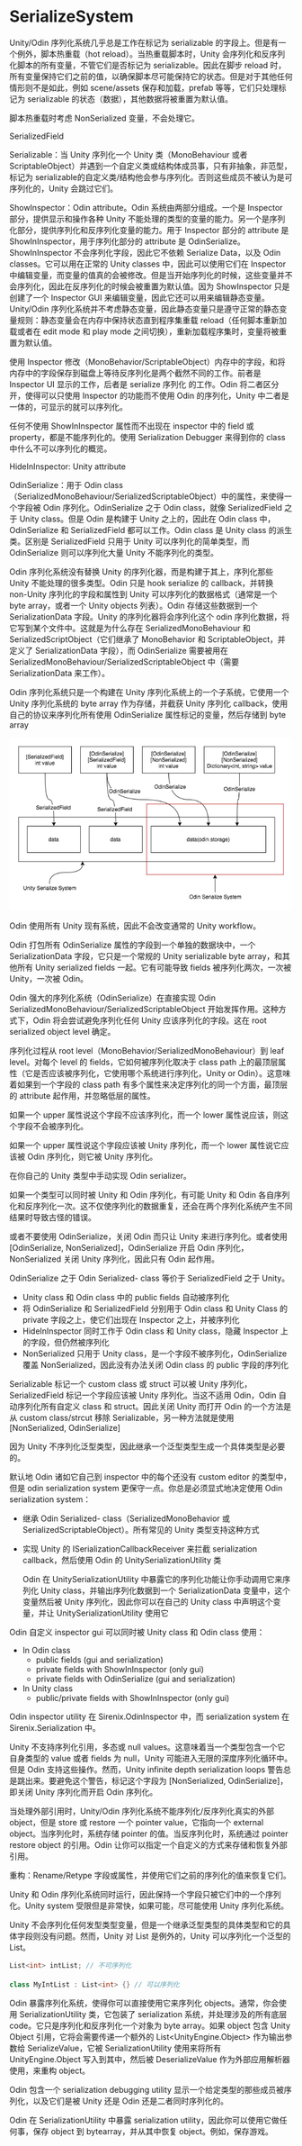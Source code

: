 # SerializeSystem

Unity/Odin 序列化系统几乎总是工作在标记为 serializable 的字段上。但是有一个例外，脚本热重载（hot reload）。当热重载脚本时，Unity 会序列化和反序列化脚本的所有变量，不管它们是否标记为 serializable。因此在脚步 reload 时，所有变量保持它们之前的值，以确保脚本尽可能保持它的状态。但是对于其他任何情形则不是如此，例如 scene/assets 保存和加载，prefab 等等，它们只处理标记为 serializable 的状态（数据），其他数据将被重置为默认值。

脚本热重载时考虑 NonSerialized 变量，不会处理它。

SerializedField

Serializable：当 Unity 序列化一个 Unity 类（MonoBehaviour 或者 ScriptableObject）并遇到一个自定义类或结构体成员事，只有非抽象，非范型，标记为 serializable的自定义类/结构他会参与序列化。否则这些成员不被认为是可序列化的，Unity 会跳过它们。

ShowInspector：Odin attribute。Odin 系统由两部分组成。一个是 Inspector 部分，提供显示和操作各种 Unity 不能处理的类型的变量的能力。另一个是序列化部分，提供序列化和反序列化变量的能力。用于 Inspector 部分的 attribute 是 ShowInInspector，用于序列化部分的 attribute 是 OdinSerialize。ShowInInspector 不会序列化字段，因此它不依赖 Serialize Data，以及 Odin classes。它可以用在正常的 Unity classes 中，因此可以使用它们在 Inspector 中编辑变量，而变量的值真的会被修改。但是当开始序列化的时候，这些变量并不会序列化，因此在反序列化的时候会被重置为默认值。因为 ShowInspector 只是创建了一个 Inspector GUI 来编辑变量，因此它还可以用来编辑静态变量。Unity/Odin 序列化系统并不考虑静态变量，因此静态变量只是遵守正常的静态变量规则：静态变量会在内存中保持状态直到程序集重载 reload（任何脚本重新加载或者在 edit mode 和 play mode 之间切换），重新加载程序集时，变量将被重置为默认值。

使用 Inspector 修改（MonoBehavior/ScriptableObject）内存中的字段，和将内存中的字段保存到磁盘上等待反序列化是两个截然不同的工作。前者是 Inspector UI 显示的工作，后者是 serialize 序列化 的工作。Odin 将二者区分开，使得可以只使用 Inspector 的功能而不使用 Odin 的序列化，Unity 中二者是一体的，可显示的就可以序列化。

任何不使用 ShowInInspector 属性而不出现在 inspector 中的 field 或 property，都是不能序列化的。使用 Serialization Debugger 来得到你的 class 中什么不可以序列化的概览。

HideInInspector: Unity attribute 

OdinSerialize：用于 Odin class（SerializedMonoBehaviour/SerializedScriptableObject）中的属性，来使得一个字段被 Odin 序列化。OdinSerialize 之于 Odin class，就像 SerializedField 之于 Unity class。但是 Odin 是构建于 Unity 之上的，因此在 Odin class 中，OdinSerialize 和 SerializedField 都可以工作。Odin class 是 Unity class 的派生类。区别是 SerializedField 只用于 Unity 可以序列化的简单类型，而 OdinSerialize 则可以序列化大量 Unity 不能序列化的类型。

Odin 序列化系统没有替换 Unity 的序列化器，而是构建于其上，序列化那些 Unity 不能处理的很多类型。Odin 只是 hook serialize 的 callback，并转换 non-Unity 序列化的字段和属性到 Unity 可以序列化的数据格式（通常是一个 byte array，或者一个 Unity objects 列表）。Odin 存储这些数据到一个 SerializationData 字段。Unity 的序列化器将会序列化这个 odin 序列化数据，将它写到某个文件中。这就是为什么存在 SerializedMonoBehaviour 和 SerializedScriptObject（它们继承了 MonoBehavior 和 ScriptableObject，并定义了 SerializationData 字段），而 OdinSerialize 需要被用在 SerializedMonoBehaviour/SerializedScriptableObject 中（需要 SerializationData 来工作）。

Odin 序列化系统只是一个构建在 Unity 序列化系统上的一个子系统，它使用一个 Unity 序列化系统的 byte array 作为存储，并截获 Unity 序列化 callback，使用自己的协议来序列化所有使用 OdinSerialize 属性标记的变量，然后存储到 byte array

![odin system](OdinSystem.png)

Odin 使用所有 Unity 现有系统，因此不会改变通常的 Unity workflow。

Odin 打包所有 OdinSerialize 属性的字段到一个单独的数据块中，一个 SerializationData 字段，它只是一个常规的 Unity serializable byte array，和其他所有 Unity serialized fields 一起。它有可能导致 fields 被序列化两次，一次被 Unity，一次被 Odin。

Odin 强大的序列化系统（OdinSerialize）在直接实现 Odin SerializedMonoBehaviour/SerializedScriptableObject 开始发挥作用。这种方式下，Odin 将会尝试避免序列化任何 Unity 应该序列化的字段。这在 root serialized object level 确定。

序列化过程从 root level（MonoBehavior/SerializedMonoBehaviour）到 leaf level。对每个 level 的 fields，它如何被序列化取决于 class path 上的最顶层属性（它是否应该被序列化，它使用哪个系统进行序列化，Unity or Odin）。这意味着如果到一个字段的 class path 有多个属性来决定序列化的同一个方面，最顶层的 attribute 起作用，并忽略低层的属性。

如果一个 upper 属性说这个字段不应该序列化，而一个 lower 属性说应该，则这个字段不会被序列化。

如果一个 upper 属性说这个字段应该被 Unity 序列化，而一个 lower 属性说它应该被 Odin 序列化，则它被 Unity 序列化。

在你自己的 Unity 类型中手动实现 Odin serializer。

如果一个类型可以同时被 Unity 和 Odin 序列化，有可能 Unity 和 Odin 各自序列化和反序列化一次。这不仅使序列化的数据重复，还会在两个序列化系统产生不同结果时导致古怪的错误。

或者不要使用 OdinSerialize，关闭 Odin 而只让 Unity 来进行序列化。或者使用 [OdinSerialize, NonSerialized]，OdinSerialize 开启 Odin 序列化，NonSerialized 关闭 Unity 序列化，因此只有 Odin 起作用。

OdinSerialize 之于 Odin Serialized- class 等价于 SerializedField 之于 Unity。

- Unity class 和 Odin class 中的 public fields 自动被序列化
- 将 OdinSerialize 和 SerializedField 分别用于 Odin class 和 Unity Class 的 private 字段之上，使它们出现在 Inspector 之上，并被序列化
- HideInInspector 同时工作于 Odin class 和 Unity class，隐藏 Inspector 上的字段，但仍然被序列化
- NonSerialized 只用于 Unity class，是一个字段不被序列化，OdinSerialize 覆盖 NonSerialized，因此没有办法关闭 Odin class 的 public 字段的序列化

Serializable 标记一个 custom class 或 struct 可以被 Unity 序列化，SerializedField 标记一个字段应该被 Unity 序列化。当这不适用 Odin，Odin 自动序列化所有自定义 class 和 struct。因此关闭 Unity 而打开 Odin 的一个方法是从 custom class/strcut 移除 Serializable，另一种方法就是使用 [NonSerialized, OdinSerialize]

因为 Unity 不序列化泛型类型，因此继承一个泛型类型生成一个具体类型是必要的。

默认地 Odin 诸如它自己到 inspector 中的每个还没有 custom editor 的类型中，但是 odin serialization system 更保守一点。你总是必须显式地决定使用 Odin serialization system：

- 继承 Odin Serialized- class（SerializedMonoBehavior 或 SerializedScriptableObject）。所有常见的 Unity 类型支持这种方式

- 实现 Unity 的 ISerializationCallbackReceiver 来拦截 serialization callback，然后使用 Odin 的 UnitySerializationUtility 类

  Odin 在 UnitySerializationUtility 中暴露它的序列化功能让你手动调用它来序列化 Unity class，并输出序列化数据到一个 SerializationData 变量中，这个变量然后被 Unity 序列化，因此你可以在自己的 Unity class 中声明这个变量，并让 UnitySerializationUtility 使用它

Odin 自定义 inspector gui 可以同时被 Unity class 和 Odin class 使用：

- In Odin class
  - public fields (gui and serialization)
  - private fields with ShowInInspector (only gui)
  - private fields with OdinSerialize (gui and serialization)
- In Unity class
  - public/private fields with ShowInInspector (only gui)

Odin inspector utility 在 Sirenix.OdinInspector 中，而 serialization system 在 Sirenix.Serialization 中。

Unity 不支持序列化引用，多态或 null values。这意味着当一个类型包含一个它自身类型的 value 或者 fields 为 null，Unity 可能进入无限的深度序列化循环中。但是 Odin 支持这些操作。然而，Unity infinite depth serialization loops 警告总是跳出来。要避免这个警告，标记这个字段为 [NonSerialized, OdinSerialize]，即关闭 Unity 序列化而开启 Odin 序列化。

当处理外部引用时，Unity/Odin 序列化系统不能序列化/反序列化真实的外部 object，但是 store 或 restore 一个 pointer value，它指向一个 external object。当序列化时，系统存储 pointer 的值。当反序列化时，系统通过 pointer restore object 的引用。Odin 让你可以指定一个自定义的方式来存储和恢复外部引用。

重构：Rename/Retype 字段或属性，并使用它们之前的序列化的值来恢复它们。

Unity 和 Odin 序列化系统同时运行，因此保持一个字段只被它们中的一个序列化。Unity system 受限但是非常快，如果可能，尽可能使用 Unity 序列化系统。

Unity 不会序列化任何发型类型变量，但是一个继承泛型类型的具体类型和它的具体字段则没有问题。然而，Unity 对 List 是例外的，Unity 可以序列化一个泛型的 List。

```C#
List<int> intList; // 不可序列化

class MyIntList : List<int> {} // 可以序列化
```

Odin 暴露序列化系统，使得你可以直接使用它来序列化 objects。通常，你会使用 SerializationUtility 类，它包装了 serialization 系统，并处理涉及的所有底层 code。它只是序列化和反序列化一个对象为 byte array。如果 object 包含 Unity Object 引用，它将会需要传递一个额外的 List<UnityEngine.Object> 作为输出参数给 SerializeValue，它被 SerializationUtility 使用来将所有 UnityEngine.Object 写入到其中，然后被 DeserializeValue 作为外部应用解析器使用，来重构 object。

Odin 包含一个 serialization debugging utility 显示一个给定类型的那些成员被序列化，以及它们是被 Unity 还是 Odin 还是二者同时序列化的。

Odin 在 SerializationUtility 中暴露 serialization utility，因此你可以使用它做任何事，保存 object 到 bytearray，并从其中恢复 object。例如，保存游戏。
